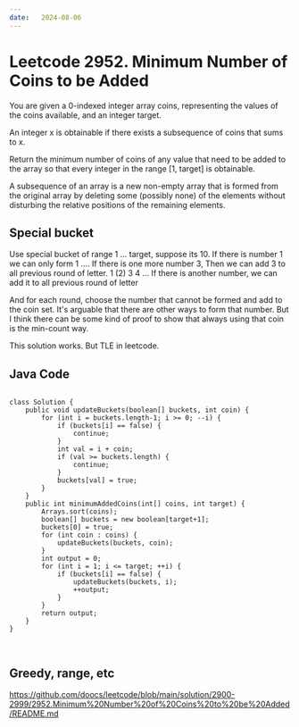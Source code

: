 ```yaml
---
date:   2024-08-06
---
```


# Leetcode 2952. Minimum Number of Coins to be Added

You are given a 0-indexed integer array coins, representing the values of the coins available, and an integer target.

An integer x is obtainable if there exists a subsequence of coins that sums to x.

Return the minimum number of coins of any value that need to be added to the array so that every integer in the range [1, target] is obtainable.

A subsequence of an array is a new non-empty array that is formed from the original array by deleting some (possibly none) of the elements without disturbing the relative positions of the remaining elements.

## Special bucket
Use special bucket of range 1 ... target, suppose its 10. 
If there is number 1 we can only form
    1 ....
If there is one more number 3, Then we can add 3 to all previous round of letter.
    1 (2) 3 4 ...
If there is another number, we can add it to all previous round of letter

And for each round, choose the number that cannot be formed and add to the coin set. It's arguable that there are other ways to form that number. But I think there can be some kind of proof to show that always using that coin is the min-count way.
                 
This solution works. But TLE in leetcode.

## Java Code
<pre>
<code>
class Solution {
    public void updateBuckets(boolean[] buckets, int coin) {
        for (int i = buckets.length-1; i >= 0; --i) {
            if (buckets[i] == false) {
                continue;
            }
            int val = i + coin;
            if (val >= buckets.length) {
                continue;
            }
            buckets[val] = true;
        }
    }
    public int minimumAddedCoins(int[] coins, int target) {
        Arrays.sort(coins);
        boolean[] buckets = new boolean[target+1];
        buckets[0] = true;
        for (int coin : coins) {
            updateBuckets(buckets, coin);
        }
        int output = 0;
        for (int i = 1; i <= target; ++i) {
            if (buckets[i] == false) {
                updateBuckets(buckets, i);
                ++output;
            }
        }
        return output;
    }
}

</code>
</pre>

## Greedy, range, etc
https://github.com/doocs/leetcode/blob/main/solution/2900-2999/2952.Minimum%20Number%20of%20Coins%20to%20be%20Added/README.md